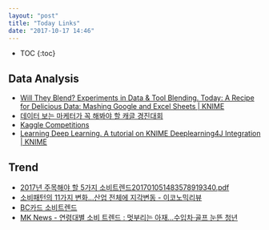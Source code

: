 ```yaml
---
layout: "post"
title: "Today Links"
date: "2017-10-17 14:46"
---
```



- TOC
{:toc}

## Data Analysis

* [Will They Blend? Experiments in Data & Tool Blending. Today: A Recipe for Delicious Data: Mashing Google and Excel Sheets | KNIME](https://www.knime.com/blog/will-they-blend-experiments-in-data-tool-blending-today-a-recipe-for-delicious-data-mashing)
* [데이터 보는 마케터가 꼭 해봐야 할 캐글 경진대회](https://brunch.co.kr/@ehfk9712/12)
* [Kaggle Competitions](https://www.kaggle.com/competitions)
* [Learning Deep Learning. A tutorial on KNIME Deeplearning4J Integration | KNIME](https://www.knime.com/blog/learning-deep-learning)


##  Trend

* [2017년 주목해야 할 5가지 소비트렌드201701051483578919340.pdf](https://goo.gl/xNmm6M)
* [소비패턴의 11가지 변화...산업 전체에 지각변동 - 이코노믹리뷰](http://www.econovill.com/news/articleView.html?idxno=288604)
* [BC카드 소비트렌드](https://www.bccard.com/app/card/ContentsLinkActn.do?pgm_id=ind0056)
* [MK News - 연령대별 소비 트렌드 : 멋부리는 아재…수입차·골프 눈뜬 청년](http://news.mk.co.kr/newsRead.php?year=2017&no=473127)
